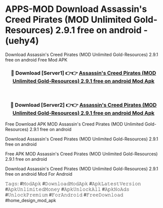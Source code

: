 # APPS-MOD Download Assassin's Creed Pirates (MOD Unlimited Gold-Resources) 2.9.1 free on android - (uehy4)
Download Assassin's Creed Pirates (MOD Unlimited Gold-Resources) 2.9.1 free on android Free Mod APK

<div align="center">
<h3>🔴 Download [Server1] 👉👉 <a href="https://apk-comot.site?title=Assassin's_Creed_Pirates_(MOD_Unlimited_Gold-Resources)_2.9.1_free_on_android">Assassin's Creed Pirates (MOD Unlimited Gold-Resources) 2.9.1 free on android Mod Apk</a></h3><br>

<h3>🔴 Download [Server2] 👉👉 <a href="https://apk-comot.site?title=Assassin's_Creed_Pirates_(MOD_Unlimited_Gold-Resources)_2.9.1_free_on_android">Assassin's Creed Pirates (MOD Unlimited Gold-Resources) 2.9.1 free on android Mod Apk</a></h3>
</div>


Free Download APK MOD Assassin's Creed Pirates (MOD Unlimited Gold-Resources) 2.9.1 free on android

Download Assassin's Creed Pirates (MOD Unlimited Gold-Resources) 2.9.1 free on android 

Free APK MOD Assassin's Creed Pirates (MOD Unlimited Gold-Resources) 2.9.1 free on android 

Download Assassin's Creed Pirates (MOD Unlimited Gold-Resources) 2.9.1 free on android Mod For Android

𝚃𝚊𝚐𝚜: #𝙼𝚘𝚍𝙰𝚙𝚔 #𝙳𝚘𝚠𝚗𝚕𝚘𝚊𝚍𝙼𝚘𝚍𝙰𝚙𝚔 #𝙰𝚙𝚔𝙻𝚊𝚝𝚎𝚜𝚝𝚅𝚎𝚛𝚜𝚒𝚘𝚗 #𝙰𝚙𝚔𝚄𝚗𝚕𝚒𝚖𝚒𝚝𝚎𝚍𝙼𝚘𝚗𝚎𝚢 #𝙰𝚙𝚔𝚄𝚗𝚕𝚘𝚌𝚔𝙰𝚕𝚕 #𝙰𝚙𝚔𝙽𝚘𝙰𝚍𝚜 #𝚄𝚗𝚕𝚘𝚌𝚔𝙿𝚛𝚎𝚖𝚒𝚞𝚖 #𝙵𝚘𝚛𝙰𝚗𝚍𝚛𝚘𝚒𝚍 #𝙵𝚛𝚎𝚎𝙳𝚘𝚠𝚗𝚕𝚘𝚊𝚍 #home_design_mod_apk